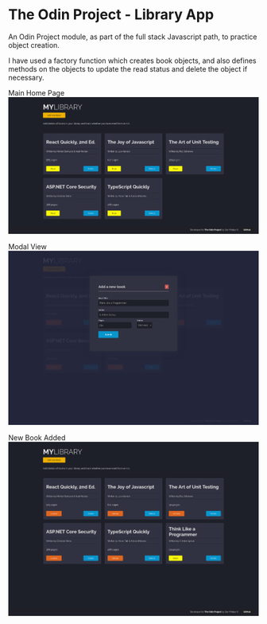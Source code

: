 # The Odin Project - Library App 

An Odin Project module, as part of the full stack Javascript path, to practice object creation.

I have used a factory function which creates book objects, and also defines methods on the objects to update the read status and delete the object if necessary.

Main Home Page
![Main libary homepage view](/images/library_theOdinProject.png?raw=true "Home Page")

Modal View
![Modal view for book addition](/images/modalView_theOdinProject.png?raw=true "Modal view")

New Book Added
![Main library homepage after new book added](/images/bookAdded_theOdinProject.png?raw=true "Updated homepage")